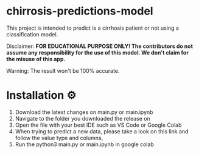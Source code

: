 # chirrosis-predictions-model
This project is intended to predict is a cirrhosis patient or not using a classification model. 

Disclaimer: **FOR EDUCATIONAL PURPOSE ONLY! The contributors do not assume any responsibility for the use of this model. We don't claim for the misuse of this app.**  

Warning: The result won't be 100% accurate.

# Installation ⚙️
1. Download the latest changes on main.py or main.ipynb
2. Navigate to the folder you downloaded the release on
3. Open the file with your best IDE such as VS Code or Google Colab
4. When trying to predict a new data, please take a look on this link and follow the value type and columns,
5. Run the python3 main.py or main.ipynb in google colab
